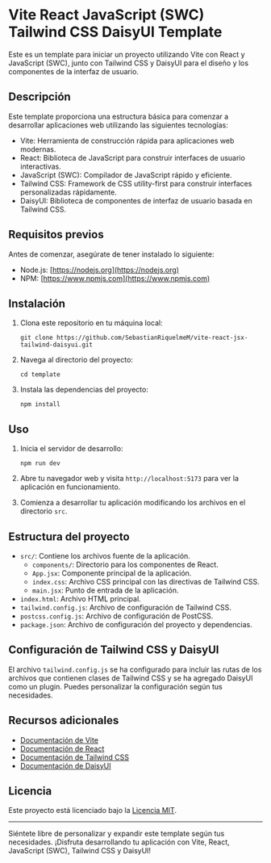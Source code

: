 # Vite React JavaScript (SWC) Tailwind CSS DaisyUI Template

Este es un template para iniciar un proyecto utilizando Vite con React y JavaScript (SWC), junto con Tailwind CSS y DaisyUI para el diseño y los componentes de la interfaz de usuario.

## Descripción

Este template proporciona una estructura básica para comenzar a desarrollar aplicaciones web utilizando las siguientes tecnologías:

-   Vite: Herramienta de construcción rápida para aplicaciones web modernas.
-   React: Biblioteca de JavaScript para construir interfaces de usuario interactivas.
-   JavaScript (SWC): Compilador de JavaScript rápido y eficiente.
-   Tailwind CSS: Framework de CSS utility-first para construir interfaces personalizadas rápidamente.
-   DaisyUI: Biblioteca de componentes de interfaz de usuario basada en Tailwind CSS.

## Requisitos previos

Antes de comenzar, asegúrate de tener instalado lo siguiente:

-   Node.js: [https://nodejs.org](https://nodejs.org)
-   NPM: [https://www.npmjs.com](https://www.npmjs.com)

## Instalación

1. Clona este repositorio en tu máquina local:

    ```
    git clone https://github.com/SebastianRiquelmeM/vite-react-jsx-tailwind-daisyui.git
    ```

2. Navega al directorio del proyecto:

    ```
    cd template
    ```

3. Instala las dependencias del proyecto:

    ```
    npm install
    ```

## Uso

1. Inicia el servidor de desarrollo:

    ```
    npm run dev
    ```

2. Abre tu navegador web y visita `http://localhost:5173` para ver la aplicación en funcionamiento.

3. Comienza a desarrollar tu aplicación modificando los archivos en el directorio `src`.

## Estructura del proyecto

-   `src/`: Contiene los archivos fuente de la aplicación.
    -   `components/`: Directorio para los componentes de React.
    -   `App.jsx`: Componente principal de la aplicación.
    -   `index.css`: Archivo CSS principal con las directivas de Tailwind CSS.
    -   `main.jsx`: Punto de entrada de la aplicación.
-   `index.html`: Archivo HTML principal.
-   `tailwind.config.js`: Archivo de configuración de Tailwind CSS.
-   `postcss.config.js`: Archivo de configuración de PostCSS.
-   `package.json`: Archivo de configuración del proyecto y dependencias.

## Configuración de Tailwind CSS y DaisyUI

El archivo `tailwind.config.js` se ha configurado para incluir las rutas de los archivos que contienen clases de Tailwind CSS y se ha agregado DaisyUI como un plugin. Puedes personalizar la configuración según tus necesidades.

## Recursos adicionales

-   [Documentación de Vite](https://vitejs.dev/guide/)
-   [Documentación de React](https://reactjs.org/docs/)
-   [Documentación de Tailwind CSS](https://tailwindcss.com/docs/)
-   [Documentación de DaisyUI](https://daisyui.com/docs/)

## Licencia

Este proyecto está licenciado bajo la [Licencia MIT](LICENSE).

---

Siéntete libre de personalizar y expandir este template según tus necesidades. ¡Disfruta desarrollando tu aplicación con Vite, React, JavaScript (SWC), Tailwind CSS y DaisyUI!
